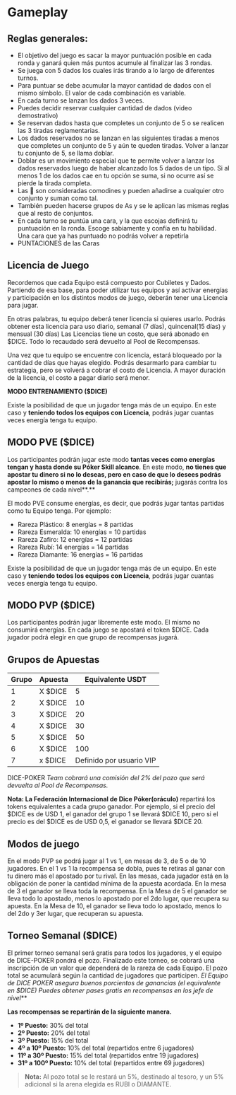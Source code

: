 # Gameplay

## **Reglas generales:**

- El objetivo del juego es sacar la mayor puntuación posible en cada ronda y ganará quien más puntos acumule al  finalizar las 3 rondas.
- Se juega con 5 dados los cuales irás tirando a lo largo de diferentes turnos.
- Para puntuar se debe acumular la mayor cantidad de dados con el mismo símbolo. El valor de cada combinación es variable.
- En cada turno se lanzan los dados 3 veces.
- Puedes decidir reservar cualquier cantidad de dados (video demostrativo)
- Se reservan dados hasta que completes un conjunto de 5 o se realicen las 3 tiradas reglamentarias.
- Los dados reservados no se lanzan en las siguientes tiradas a menos que completes un conjunto de 5 y aún te queden tiradas. Volver a lanzar tu conjunto de 5, se llama doblar.
- Doblar es un movimiento especial que te permite volver a lanzar los dados reservados luego de haber alcanzado los 5 dados de un tipo. Si al menos 1 de los dados cae en tu opción se suma, si no ocurre así se pierde la tirada completa.
- Las 🔴 son consideradas comodines y pueden añadirse a cualquier otro conjunto y suman como tal.
- También pueden hacerse grupos de As y se le aplican las mismas reglas que al resto de conjuntos.
- En cada turno se puntúa una cara, y la que escojas definirá tu puntuación en la ronda. Escoge sabiamente y confía en tu habilidad. Una cara que ya has puntuado no podrás volver a repetirla
- PUNTACIONES de las Caras

## Licencia de Juego

Recordemos que cada Equipo está compuesto por Cubiletes y Dados. Partiendo de esa base, para poder utilizar tus equipos y así activar energías y participación en los distintos modos de juego, deberán tener una Licencia para jugar.

En otras palabras, tu equipo deberá tener licencia si quieres usarlo. Podrás obtener esta licencia para uso diario, semanal (7 días), quincenal(15 días) y mensual (30 días) Las Licencias tiene un costo, que será abonado en $DICE. Todo lo recaudado será devuelto al Pool de Recompensas.

Una vez que tu equipo se encuentre con licencia, estará bloqueado por la cantidad de días que hayas elegido. Podrás desarmarlo para cambiar tu estrategia, pero se volverá a cobrar el costo de Licencia. A mayor duración de la licencia, el costo a pagar diario será menor.

**MODO ENTRENAMIENTO ($DICE)**

Existe la posibilidad de que un jugador tenga más de un equipo. En este caso y **teniendo todos los equipos con Licencia**, podrás jugar cuantas veces energía tenga tu equipo. 

## **MODO PVE ($DICE)**

Los participantes podrán jugar este modo **tantas veces como energías tengan y hasta donde su Póker Skill alcance**. En este modo, **no tienes que apostar tu dinero si no lo deseas, pero en caso de que lo desees podrás apostar lo mismo o menos de la ganancia que recibirás;**  jugarás contra los campeones de cada nivel**.**

El modo PVE consume energías, es decir, que podrás jugar tantas partidas como tu Equipo tenga. Por ejemplo:

- Rareza Plástico: 8 energías = 8 partidas
- Rareza Esmeralda: 10 energías = 10 partidas
- Rareza Zafiro: 12 energías = 12 partidas
- Rareza Rubí: 14 energías = 14 partidas
- Rareza Diamante: 16 energías = 16 partidas

Existe la posibilidad de que un jugador tenga más de un equipo. En este caso y **teniendo todos los equipos con Licencia**, podrás jugar cuantas veces energía tenga tu equipo. 

## **MODO PVP ($DICE)**

Los participantes podrán jugar libremente este modo. El mismo no consumirá energías. En cada juego se apostará el token $DICE. Cada jugador podrá elegir en que grupo de recompensas jugará.

## **Grupos de Apuestas**
| Grupo | Apuesta | Equivalente USDT |
| --- | --- | --- |
| 1 | X $DICE | 5 |
| 2 | X $DICE | 10 |
| 3 | X $DICE | 20 |
| 4 | X $DICE | 30 |
| 5 | X $DICE | 50 |
| 6 | X $DICE | 100 |
| 7 | x $DICE | Definido por usuario VIP |

DICE-POKER *Team cobrará una comisión del 2% del pozo que será devuelta al Pool de Recompensas.*

**Nota: La Federación Internacional de Dice Póker(oráculo)** repartirá los tokens equivalentes a cada grupo ganador. Por ejemplo, si el precio del $DICE es de USD 1, el ganador del grupo 1 se llevará $DICE 10, pero si el precio es del $DICE es de USD 0,5, el ganador se llevará $DICE 20.

## Modos de juego

En el modo PVP se podrá jugar al 1 vs 1, en mesas de 3, de 5 o de 10 jugadores. En el 1 vs 1 la recompensa se dobla, pues te retiras al ganar con tu dinero más el apostado por tu rival. En las mesas, cada jugador está en la obligación de poner la cantidad mínima de la apuesta acordada. En la mesa de 3 el ganador se lleva toda la recompensa. En la Mesa de 5 el ganador se lleva todo lo apostado, menos lo apostado por el 2do lugar, que recupera su apuesta. En la Mesa de 10, el ganador se lleva todo lo apostado, menos lo del 2do y 3er lugar, que recuperan su apuesta.

## **Torneo Semanal ($DICE)**

El primer torneo semanal será gratis para todos los jugadores, y el equipo de DICE-POKER pondrá el pozo. Finalizado este torneo, se cobrará una inscripción de un valor que dependerá de la rareza de cada Equipo. El pozo total se acumulará según la cantidad de jugadores que participen. ***El Equipo de DICE POKER asegura buenos porcientos de ganancias (el equivalente en* $DICE*)
Puedes obtener pases gratis en recompensas en los jefe de nivel***

**Las recompensas se repartirán de la siguiente manera.**

- **1º Puesto:** 30% del total
- **2º Puesto:** 20% del total
- **3º Puesto:** 15% del total
- **4º a 10º Puesto:** 10% del total (repartidos entre 6 jugadores)
- **11º a 30º Puesto:** 15% del total (repartidos entre 19 jugadores)
- **31º a 100º Puesto:** 10% del total (repartidos entre 69 jugadores)

> **Nota:** Al pozo total se le restará un 5%, destinado al tesoro, y un 5% adicional si la arena elegida es RUBI o DIAMANTE.